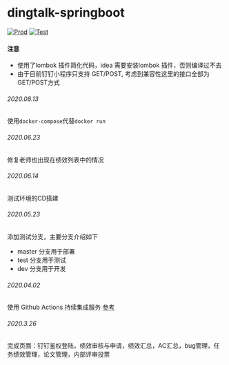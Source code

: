 # dingtalk-springboot

[![Prod](https://github.com/zhanyeye/dingtalk-springboot/workflows/Prod/badge.svg?branch=master)](https://github.com/zhanyeye/dingtalk-springboot/actions?query=workflow%3AProd)
[![Test](https://github.com/zhanyeye/dingtalk-springboot/workflows/Test/badge.svg?branch=test)](https://github.com/zhanyeye/dingtalk-springboot/actions?query=workflow%3ATest)

#### 注意
+ 使用了lombok 插件简化代码，idea 需要安装lombok 插件，否则编译过不去
+ 由于目前钉钉小程序只支持 GET/POST, 考虑到兼容性这里的接口全部为GET/POST方式




###### 2020.08.13
使用`docker-compose`代替`docker run`

###### 2020.06.23
修复老师也出现在绩效列表中的情况

###### 2020.06.14
测试环境的CD搭建


###### 2020.05.23
添加测试分支，主要分支介绍如下
+ master 分支用于部署
+ test 分支用于测试
+ dev 分支用于开发


###### 2020.04.02
使用 Github Actions 持续集成服务 [参考](https://segmentfault.com/a/1190000021914414)

###### 2020.3.26
完成页面：钉钉鉴权登陆，绩效审核与申请，绩效汇总，AC汇总，bug管理，任务绩效管理，论文管理，内部评审投票


